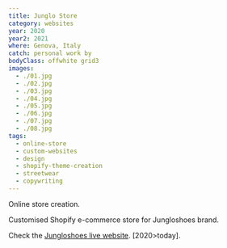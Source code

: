 ```yaml
---
title: Junglo Store
category: websites
year: 2020
year2: 2021
where: Genova, Italy
catch: personal work by
bodyClass: offwhite grid3
images:
  - ./01.jpg
  - ./02.jpg
  - ./03.jpg
  - ./04.jpg
  - ./05.jpg
  - ./06.jpg
  - ./07.jpg
  - ./08.jpg
tags:
  - online-store
  - custom-websites
  - design
  - shopify-theme-creation
  - streetwear
  - copywriting
---
```


Online store creation.

Customised Shopify e-commerce store for Jungloshoes brand.

Check the [Jungloshoes live website](https://jungloshoes.com/?source=rokma.com).
[2020>today].
